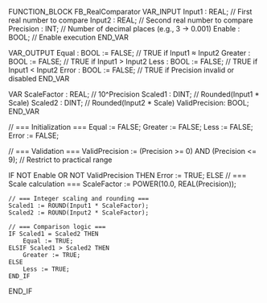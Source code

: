 FUNCTION_BLOCK FB_RealComparator
VAR_INPUT
    Input1    : REAL; // First real number to compare
    Input2    : REAL; // Second real number to compare
    Precision : INT;  // Number of decimal places (e.g., 3 → 0.001)
    Enable    : BOOL; // Enable execution
END_VAR

VAR_OUTPUT
    Equal     : BOOL := FALSE; // TRUE if Input1 ≈ Input2
    Greater   : BOOL := FALSE; // TRUE if Input1 > Input2
    Less      : BOOL := FALSE; // TRUE if Input1 < Input2
    Error     : BOOL := FALSE; // TRUE if Precision invalid or disabled
END_VAR

VAR
    ScaleFactor   : REAL; // 10^Precision
    Scaled1       : DINT; // Rounded(Input1 * Scale)
    Scaled2       : DINT; // Rounded(Input2 * Scale)
    ValidPrecision: BOOL;
END_VAR

// === Initialization ===
Equal := FALSE;
Greater := FALSE;
Less := FALSE;
Error := FALSE;

// === Validation ===
ValidPrecision := (Precision >= 0) AND (Precision <= 9); // Restrict to practical range

IF NOT Enable OR NOT ValidPrecision THEN
    Error := TRUE;
ELSE
    // === Scale calculation ===
    ScaleFactor := POWER(10.0, REAL(Precision));

    // === Integer scaling and rounding ===
    Scaled1 := ROUND(Input1 * ScaleFactor);
    Scaled2 := ROUND(Input2 * ScaleFactor);

    // === Comparison logic ===
    IF Scaled1 = Scaled2 THEN
        Equal := TRUE;
    ELSIF Scaled1 > Scaled2 THEN
        Greater := TRUE;
    ELSE
        Less := TRUE;
    END_IF
END_IF
